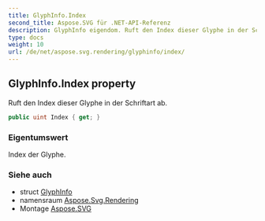 ```yaml
---
title: GlyphInfo.Index
second_title: Aspose.SVG für .NET-API-Referenz
description: GlyphInfo eigendom. Ruft den Index dieser Glyphe in der Schriftart ab.
type: docs
weight: 10
url: /de/net/aspose.svg.rendering/glyphinfo/index/
---
```

## GlyphInfo.Index property

Ruft den Index dieser Glyphe in der Schriftart ab.

```csharp
public uint Index { get; }
```

### Eigentumswert

Index der Glyphe.

### Siehe auch

* struct [GlyphInfo](../)
* namensraum [Aspose.Svg.Rendering](../../glyphinfo/)
* Montage [Aspose.SVG](../../../)


